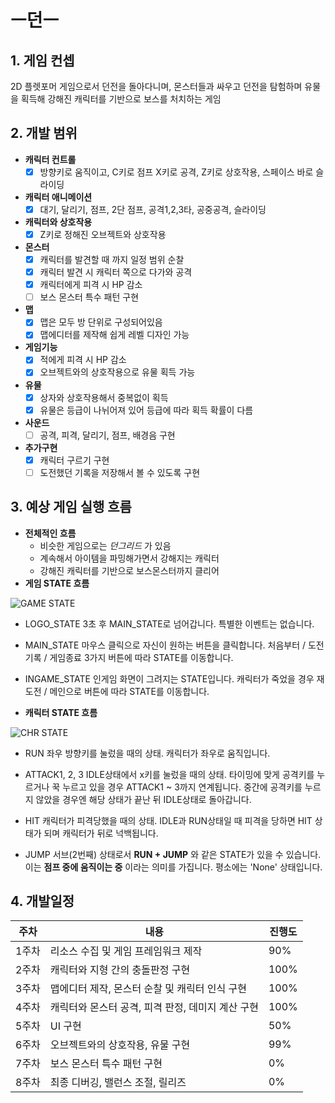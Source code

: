 # ㅡ던ㅡ
## 1. 게임 컨셉
2D 플렛포머 게임으로서 던전을 돌아다니며,
몬스터들과 싸우고 던전을 탐험하며 유물을 획득해 강해진 캐릭터를 기반으로 보스를 처치하는 게임

## 2. 개발 범위
- **캐릭터 컨트롤**
	- [x] 방향키로 움직이고, C키로 점프 X키로 공격, Z키로 상호작용, 스페이스 바로 슬라이딩
- **캐릭터 애니메이션**
	- [x] 대기, 달리기, 점프, 2단 점프, 공격1,2,3타, 공중공격, 슬라이딩
- **캐릭터와 상호작용**
	- [x] Z키로 정해진 오브젝트와 상호작용
- **몬스터**
	- [x] 캐릭터를 발견할 때 까지 일정 범위 순찰
	- [x] 캐릭터 발견 시 캐릭터 쪽으로 다가와 공격
	- [x] 캐릭터에게 피격 시 HP 감소
	- [ ] 보스 몬스터 특수 패턴 구현
- **맵**
	- [x] 맵은 모두 방 단위로 구성되어있음
	- [x] 맵에디터를 제작해 쉽게 레벨 디자인 가능
- **게임기능**
	- [x] 적에게 피격 시 HP 감소
	- [x] 오브젝트와의 상호작용으로 유물 획득 가능
- **유물**
	- [x] 상자와 상호작용해서 중복없이 획득
	- [x] 유물은 등급이 나뉘어져 있어 등급에 따라 획득 확률이 다름
- **사운드**
	- [ ] 공격, 피격, 달리기, 점프, 배경음 구현

- **추가구현**
	 - [x] 캐릭터 구르기 구현
	 - [ ] 도전했던 기록을 저장해서 볼 수 있도록 구현

## 3. 예상 게임 실행 흐름
- **전체적인 흐름**
	- 비슷한 게임으로는 *던그리드* 가 있음
	- 계속해서 아이템을 파밍해가면서 강해지는 캐릭터
	- 강해진 캐릭터를 기반으로 보스몬스터까지 클리어
- **게임 STATE 흐름**

 ![GAME STATE](https://blogfiles.pstatic.net/MjAyMDEwMTJfMjQ4/MDAxNjAyNDcwNDg1NDQz.Zm2Jt4zrzIxMZ2LjbK8JdajdCVns-0JjTxYhg8r7UrAg.D7ZSS7L29tvKk_o5qm9lIViBqvcs-ukxJ0NfrqdjyYkg.PNG.dnsjdbstlr/state.png?type=w2)
 
- LOGO_STATE
3초 후 MAIN_STATE로 넘어갑니다. 특별한 이벤트는 없습니다.

- MAIN_STATE
마우스 클릭으로 자신이 원하는 버튼을 클릭합니다.
처음부터 / 도전기록 / 게임종료 3가지 버튼에 따라 STATE를 이동합니다.

- INGAME_STATE
인게임 화면이 그려지는 STATE입니다. 캐릭터가 죽었을 경우 
재도전 / 메인으로 버튼에 따라 STATE를 이동합니다.
- **캐릭터 STATE 흐름**

![CHR STATE](https://blogfiles.pstatic.net/MjAyMDExMjJfMTUz/MDAxNjA2MDE4Njk4Njc4.UMBW-W3X7N7RFo5D2Xgn8XAgte5rcqwSRwVuQBwwWCwg.0Negqbp44y6t0T3uTE4lLJgt4dA4_CdRbwaEkBIxKy0g.PNG.dnsjdbstlr/chrState.png?type=w2) 

- RUN
좌우 방향키를 눌렀을 때의 상태. 캐릭터가 좌우로 움직입니다.

- ATTACK1, 2, 3
IDLE상태에서 x키를 눌렀을 때의 상태. 타이밍에 맞게 공격키를 누르거나 꾹 누르고 있을 경우
ATTACK1 ~ 3까지 연계됩니다. 중간에 공격키를 누르지 않았을 경우엔 해당 상태가 끝난 뒤 IDLE상태로 돌아갑니다.

- HIT
캐릭터가 피격당했을 때의 상태.
IDLE과 RUN상태일 때 피격을 당하면  HIT 상태가 되며 캐릭터가 뒤로 넉백됩니다.

- JUMP
서브(2번째) 상태로서 **RUN + JUMP** 와 같은 STATE가 있을 수 있습니다.
이는 **점프 중에 움직이는 중** 이라는 의미를 가집니다. 평소에는 'None' 상태입니다.
	
## 4. 개발일정

|주차|내용|진행도
|------|---|---|
|1주차|리소스 수집 및 게임 프레임워크 제작|90%
|2주차|캐릭터와 지형 간의 충돌판정 구현|100%
|3주차|맵에디터 제작, 몬스터 순찰 및 캐릭터 인식 구현|100%
|4주차|캐릭터와 몬스터 공격, 피격 판정, 데미지 계산 구현|100%
|5주차|UI 구현|50%
|6주차|오브젝트와의 상호작용, 유물 구현|99%
|7주차|보스 몬스터 특수 패턴 구현|0%
|8주차|최종 디버깅, 밸런스 조절, 릴리즈|0%
